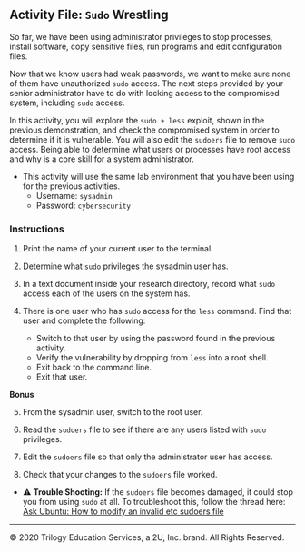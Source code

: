 ## Activity File: `Sudo` Wrestling

So far, we have been using administrator privileges to stop processes, install software, copy sensitive files, run programs and edit configuration files.

Now that we know users had weak passwords, we want to make sure none of them have unauthorized `sudo` access. The next steps provided by your senior administrator have to do with locking access to the compromised system, including `sudo` access.

In this activity, you will explore the `sudo + less` exploit, shown in the previous demonstration, and check the compromised system in order to determine if it is vulnerable. You will also edit the `sudoers` file to remove `sudo` access. Being able to determine what users or processes have root access and why is a core skill for a system administrator.

- This activity will use the same lab environment that you have been using for the previous activities.   
  -  Username: `sysadmin`   
    - Password: `cybersecurity`

### Instructions

1. Print the name of your current user to the terminal.

2. Determine what `sudo` privileges the sysadmin user has.

3. In a text document inside your research directory, record what `sudo` access each of the users on the system has.

4. There is one user who has `sudo` access for the `less` command. Find that user and complete the following:
    - Switch to that user by using the password found in the previous activity.
    - Verify the vulnerability by dropping from `less` into a root shell.
    - Exit back to the command line.
    - Exit that user.
    
**Bonus**

5. From the sysadmin user, switch to the root user.

6. Read the `sudoers` file to see if there are any users listed with `sudo` privileges.

7. Edit the `sudoers` file so that only the administrator user has access.

8. Check that your changes to the `sudoers` file worked.

- :warning: **Trouble Shooting:** If the `sudoers` file becomes damaged, it could stop you from using `sudo` at all. To troubleshoot this, follow the thread here: [Ask Ubuntu: How to modify an invalid etc sudoers file](https://askubuntu.com/questions/73864/how-to-modify-an-invalid-etc-sudoers-file)

---

© 2020 Trilogy Education Services, a 2U, Inc. brand. All Rights Reserved.
